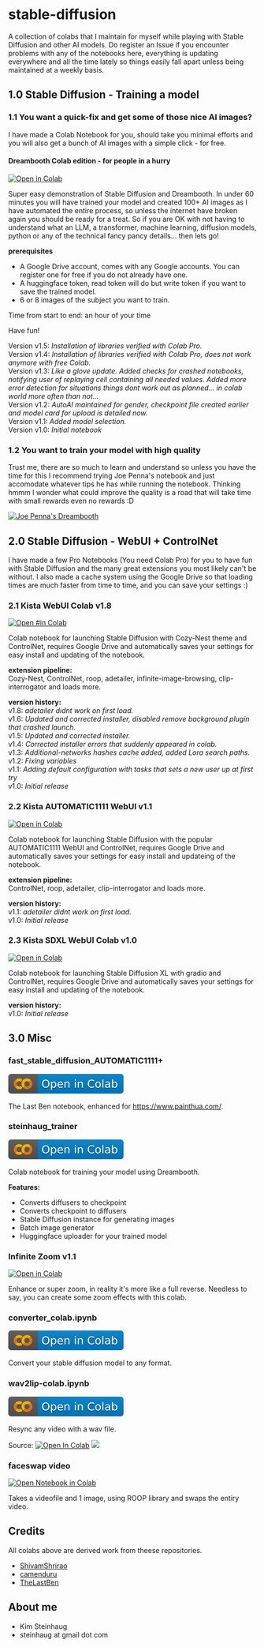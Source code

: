 # stable-diffusion

A collection of colabs that I maintain for myself while playing with Stable Diffusion and other AI models. Do register an Issue if you encounter problems with any of the notebooks here, everything is updating everywhere and all the time lately so things easily fall apart unless being maintained at a weekly basis.

## 1.0 Stable Diffusion - Training a model

### 1.1 You want a quick-fix and get some of those nice AI images?

I have made a Colab Notebook for you, should take you minimal efforts and you will also get a bunch of AI images with a simple click - for free.

#### Dreambooth Colab edition - for people in a hurry

<a href="https://colab.research.google.com/github/steinhaug/stable-diffusion/blob/main/Dreambooth_Colab_edition_for_people_in_a_hurry_fp16.ipynb" target="_blank"><img alt="Open in Colab" src="https://img.shields.io/badge/Dreambooth%20--%20for%20people%20in%20a%20hurry-PRO%20Notebook-blue?logo=googlecolab"></a>

Super easy demonstration of Stable Diffusion and Dreambooth. In under 60 minutes you will have trained your model and created 100+ AI images as I have automated the entire process, so unless the internet have broken again you should be ready for a treat. So if you are OK with not having to understand what an LLM, a transformer, machine learning, diffusion models, python or any of the technical fancy pancy details... then lets go! 

**prerequisites**

- A Google Drive account, comes with any Google accounts. You can register one for free if you do not already have one.
- A huggingface token, read token will do but write token if you want to save the trained model.
- 6 or 8 images of the subject you want to train.

Time from start to end: an hour of your time

Have fun!

Version v1.5: _Installation of libraries verified with Colab Pro._  
Version v1.4: _Installation of libraries verified with Colab Pro, does not work anymore with free Colab._  
Version v1.3: _Like a glove update. Added checks for crashed notebooks, notifying user of replaying cell containing all needed values. Added more error detection for situations things dont work out as planned... in colab world more often than not..._  
Version v1.2: _AutoAI maintained for gender, checkpoint file created earlier and model card for upload is detailed now._  
Version v1.1: _Added model selection._  
Version v1.0: _Initial notebook_  

### 1.2 You want to train your model with high quality

Trust me, there are so much to learn and understand so unless you have the time for this I recommend trying Joe Penna's notebook and just accomodate whatever tips he has while running the notebook. Thinking hmmm I wonder what could improve the quality is a road that will take time with small rewards even no rewards :D 

<a href="https://colab.research.google.com/github/JoePenna/Dreambooth-Stable-Diffusion/blob/main/dreambooth_colab_joepenna.ipynb"><img src="https://img.shields.io/badge/-Joe_pennas_Dreambooth-001660?logo=google" alt="Joe Penna's Dreambooth"></a>






## 2.0 Stable Diffusion - WebUI + ControlNet

I have made a few Pro Notebooks (You need Colab Pro) for you to have fun with Stable Diffusion and the many great extensions you most likely can't be without. I also made a cache system using the Google Drive so that loading times are much faster from time to time, and you can save your settings :)

### 2.1 Kista WebUI Colab v1.8 

<a href="https://colab.research.google.com/github/steinhaug/stable-diffusion/blob/main/KISTA_WebUI_Colab.ipynb?v1.8" target="_blank"><img alt="Open #in Colab" src="https://img.shields.io/badge/Kista%20--%20WebUI-PRO%20Notebook-blue?logo=googlecolab"></a>

Colab notebook for launching Stable Diffusion with Cozy-Nest theme and ControlNet, requires Google Drive and automatically saves your settings for easy install and updating of the notebook.

**extension pipeline:**  
Cozy-Nest, ControlNet, roop, adetailer, infinite-image-browsing, clip-interrogator and loads more.

**version history:**  
v1.8: _adetailer didnt work on first load._  
v1.6: _Updated and corrected installer, disabled remove background plugin that crashed launch._  
v1.5: _Updated and corrected installer._  
v1.4: _Corrected installer errors that suddenly appeared in colab._  
v1.3: _Additional-networks hashes cache added, added Lora search paths._  
v1.2: _Fixing variables_  
v1.1: _Adding default configuration with tasks that sets a new user up at first try_  
v1.0: _Initial release_  

### 2.2 Kista AUTOMATIC1111 WebUI v1.1

<a href="https://colab.research.google.com/github/steinhaug/stable-diffusion/blob/main/KISTA_Automatic1111_Colab.ipynb?v1.1" target="_blank"><img alt="Open in Colab" src="https://img.shields.io/badge/Kista%20--%20Automatic1111%20WebUI-PRO%20Notebook-blue?logo=googlecolab"></a>

Colab notebook for launching Stable Diffusion with the popular AUTOMATIC1111 WebUI and ControlNet, requires Google Drive and automatically saves your settings
for easy install and updateing of the notebook.

**extension pipeline:**  
ControlNet, roop, adetailer, clip-interrogator and loads more.

**version history:**  
v1.1: _adetailer didnt work on first load._  
v1.0: _Initial release_  

### 2.3 Kista SDXL WebUI Colab v1.0 

<a href="https://colab.research.google.com/github/steinhaug/stable-diffusion/blob/main/KISTA_SDXL_WebUI_Colab.ipynb?v1.0" target="_blank"><img alt="Open in Colab" src="https://img.shields.io/badge/Kista%20--%20SDXL%20WebUI-PRO%20Notebook-blue?logo=googlecolab"></a>

Colab notebook for launching Stable Diffusion XL with gradio and ControlNet, requires Google Drive and automatically saves your settings for easy install and updating of the notebook.

**version history:**  
v1.0: _Initial release_  



## 3.0 Misc

### fast_stable_diffusion_AUTOMATIC1111+

<a href="https://colab.research.google.com/github/steinhaug/stable-diffusion/blob/main/fast_stable_diffusion_AUTOMATIC1111%2B.ipynb" target="_blank"><img alt="Open in Colab" src="https://raw.githubusercontent.com/steinhaug/stable-diffusion/main/assets/badges/colab-badge.svg"></a>

The Last Ben notebook, enhanced for https://www.painthua.com/.

### steinhaug_trainer 

<a href="https://colab.research.google.com/github/steinhaug/stable-diffusion/blob/main/steinhaug_trainer.ipynb" target="_blank"><img alt="Open in Colab" src="https://raw.githubusercontent.com/steinhaug/stable-diffusion/main/assets/badges/colab-badge.svg"></a>

Colab notebook for training your model using Dreambooth.

**Features:**
* Converts diffusers to checkpoint
* Converts checkpoint to diffusers
* Stable Diffusion instance for generating images
* Batch image generator
* Huggingface uploader for your trained model


### Infinite Zoom v1.1 

[![Open in Colab](https://img.shields.io/badge/Infinite%20Zoom-Notebook-blue?logo=google-colab)](https://colab.research.google.com/github/steinhaug/stable-diffusion/blob/main/stable/smooth_infinite_zoom.ipynb)

Enhance or super zoom, in reality it's more like a full reverse. Needless to say, you can create some zoom effects with this colab.

### converter_colab.ipynb 

<a href="https://colab.research.google.com/github/steinhaug/stable-diffusion/blob/main/tool/converter_colab.ipynb" target="_blank"><img alt="Open in Colab" src="https://raw.githubusercontent.com/steinhaug/stable-diffusion/main/assets/badges/colab-badge.svg"></a>

Convert your stable diffusion model to any format.

### wav2lip-colab.ipynb 

<a href="https://colab.research.google.com/github/steinhaug/stable-diffusion/blob/main/tool/wav2lip-colab.ipynb" target="_blank"><img alt="Open in Colab" src="https://raw.githubusercontent.com/steinhaug/stable-diffusion/main/assets/badges/colab-badge.svg"></a>

Resync any video with a wav file. 

Source: <a href="https://colab.research.google.com/github/camenduru/wav2lip-colab/blob/main/wav2lip-colab.ipynb" target="_parent"><img src="https://img.shields.io/badge/camenduru-Open%20in%20Colab-blue?logo=google-colab" alt="Open In Colab"/></a> <a href="https://github.com/camenduru/wav2lip-colab/" target="_parent"><img src="https://img.shields.io/badge/camenduru-Open%20in%20Colab-blue?logo=github"></a>


### faceswap video 

<a href="https://colab.research.google.com/github/steinhaug/stable-diffusion/blob/main/faceswap/Video_Face_Swapper__For_people_in_a_hurry.ipynb?1" target="_blank"><img alt="Open Notebook in Colab" src="https://img.shields.io/badge/Video%20Face%20Swapper%20--%20for%20people%20in%20a%20hurry-Notebook-blue?logo=googlecolab"></a>

Takes a videofile and 1 image, using ROOP library and swaps the entiry video.

## Credits

All colabs above are derived work from theese repositories.

* [ShivamShrirao](https://github.com/ShivamShrirao/)
* [camenduru](https://github.com/camenduru/)
* [TheLastBen](https://github.com/TheLastBen)

## About me

- Kim Steinhaug
- steinhaug at gmail dot com

